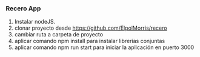 ### Recero App

1. Instalar nodeJS.
2. clonar proyecto desde https://github.com/ElpolMorris/recero
3. cambiar ruta a carpeta de proyecto
4. aplicar comando npm install para instalar librerías conjuntas
5. aplicar comando npm run start para iniciar la aplicación en puerto 3000